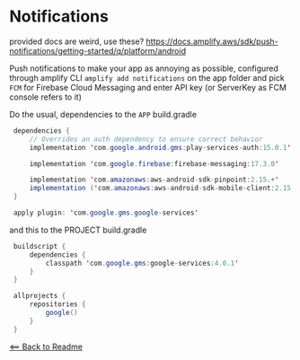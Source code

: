 # Notifications

provided docs are weird, use these?
https://docs.amplify.aws/sdk/push-notifications/getting-started/q/platform/android

Push notifications to make your app as annoying as possible, configured through amplify CLI `amplify add notifications` on the app folder and pick `FCM` for Firebase Cloud Messaging and enter API key (or ServerKey as FCM console refers to it)

Do the usual, dependencies to the `APP` build.gradle

```java
 dependencies {
     // Overrides an auth dependency to ensure correct behavior
     implementation 'com.google.android.gms:play-services-auth:15.0.1'

     implementation 'com.google.firebase:firebase-messaging:17.3.0'

     implementation 'com.amazonaws:aws-android-sdk-pinpoint:2.15.+'
     implementation ('com.amazonaws:aws-android-sdk-mobile-client:2.15.+@aar') { transitive = true }
 }

 apply plugin: 'com.google.gms.google-services'
```

and this to the PROJECT build.gradle

```java
 buildscript {
     dependencies {
         classpath 'com.google.gms:google-services:4.0.1'
     }
 }

 allprojects {
     repositories {
         google()
     }
 }
```

[<== Back to Readme](/README.md)
